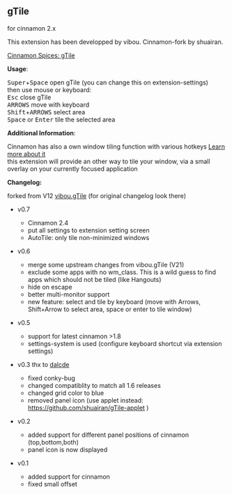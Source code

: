 gTile
-----
for cinnamon 2.x

This extension has been developped by vibou. Cinnamon-fork by shuairan.

[Cinnamon Spices: gTile](http://cinnamon-spices.linuxmint.com/extensions/view/21)

**Usage**:

  <kbd>Super</kbd>+<kbd>Space</kbd> open gTile  (you can change this on extension-settings)  
  then use mouse or keyboard:  
  <kbd>Esc</kbd> close gTile  
  <kbd>ARROWS</kbd> move with keyboard  
  <kbd>Shift</kbd>+<kbd>ARROWS</kbd> select area  
  <kbd>Space</kbd> or <kbd>Enter</kbd> tile the selected area  

**Additional Information**:

  Cinnamon has also a own window tiling function with various hotkeys [Learn more about it](http://segfault.linuxmint.com/2013/07/new-window-tiling-and-snapping-functionality/)  
  this extension will provide an other way to tile your window, via a small overlay on your currently focused application

**Changelog:**

forked from V12 [vibou.gTile](https://github.com/vibou/vibou.gTile) (for original changelog look there)

* v0.7
    + Cinnamon 2.4
    + put all settings to extension setting screen
    + AutoTile: only tile non-minimized windows

* v0.6
    + merge some upstream changes from vibou.gTile (V21)
    + exclude some apps with no wm_class. This is a wild guess to find apps which should not be tiled (like Hangouts)
    + hide on escape
	+ better multi-monitor support
    + new feature: select and tile by keyboard (move with Arrows, Shift+Arrow to select area, space or enter to tile window)

* v0.5 
    + support for latest cinnamon >1.8
    + settings-system is used (configure keyboard shortcut via extension settings)

* v0.3 thx to [dalcde](https://github.com/dalcde)
    + fixed conky-bug
    + changed compatiblity to match all 1.6 releases
    + changed grid color to blue
    + removed panel icon (use applet instead: https://github.com/shuairan/gTile-applet )

* v0.2
    + added support for different panel positions of cinnamon (top,bottom,both)
    + panel icon is now displayed

* v0.1
    + added support for cinnamon
    + fixed small offset

